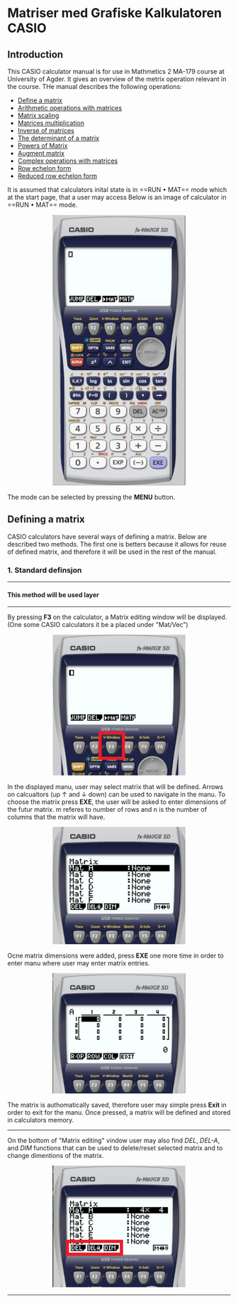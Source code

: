 # Matriser med Grafiske Kalkulatoren CASIO


## Introduction 

This CASIO calculator manual is for use in Mathmetics 2 MA-179 course at University of Agder. It gives an overview of the metrix operation relevant in the course. THe manual describes the following operations:

- [Define a matrix](https://github.com/Senja20/Calculator/blob/main/README.md#definering-av-matriser)
- [Arithmetic operations with matrices](https://github.com/Senja20/Calculator/blob/main/README.md#arithmetiske-operasjoner)  
- [Matrix scaling](https://github.com/Senja20/Calculator/blob/main/README.md#scalering-av-matriser)
- [Matrices multiplication](https://github.com/Senja20/Calculator/blob/main/README.md#multiplikasjon-av-matriser)
- [Inverse of matrices](https://github.com/Senja20/Calculator/blob/main/README.md#inverse-av-matriser)
- [The determinant of a matrix](https://github.com/Senja20/Calculator/blob/main/README.md#determinanten-av-matrisen) 
- [Powers of Matrix](https://github.com/Senja20/Calculator/blob/main/README.md#matriser-med-potenser)
- [Augment matrix](https://github.com/Senja20/Calculator/blob/main/README.md#augmentere-matriser) 
- [Complex operations with matrices](https://github.com/Senja20/Calculator/blob/main/README.md#sammensatt-operasjoner)
- [Row echelon form](https://github.com/Senja20/Calculator/blob/main/README.md#row-echelone-form-trappeform)
- [Reduced row echelon form](https://github.com/Senja20/Calculator/blob/main/README.md#reduced-row-echelone-form-redusert-trappeform)

It is assumed that calculators inital state is in ==RUN • MAT== mode  which at the start page, that a user may access  Below is an image of calculator in  ==RUN • MAT== mode.
<p align="center"><img src="Matrix\MatrixAddMatrix\run-mat.png" width="300" alt="run-mat"  class="center" /><p/>

The mode can be selected by pressing the **MENU** button.

## Defining a matrix

CASIO calculators have several ways of defining a matrix. Below are described two methods. The first one is betters because it allows for reuse of defined matrix, and therefore it will be used in the rest of the manual.

### 1. Standard definsjon

------------------------
#### This method will be used layer
----------------------------------

By pressing **F3** on the calculator, a Matrix editing window will be displayed. (One some CASIO calculators it be a placed under "Mat/Vec")

<p align="center"><img src="Matrix\MatrixAddMatrix\mark-F3.png" width="300" alt="run-mat F3"  class="center" /><p/>

In the displayed manu, user may select matrix that will be defined. Arrows on calcualtors (up ↑ and ↓ down) can be used to navigate in the manu. To choose the matrix press **EXE**, the user will be asked to enter dimensions of the futur matrix.  m referes to number of rows and n is the number of columns that the matrix will have.
<p align="center">
<img src="Matrix\MatrixAddMatrix\matrixVindue.png" 
width="300" alt="Matrix Manu" />
<p />

Ocne matrix dimensions were added, press **EXE** one more time in order to enter manu where user may enter matrix entries. 

<p align="center">
<img src="Matrix\MatrixAddMatrix\matrixExample.png" 
width="300" alt="matrix define window" />
<p/>


The matrix is authomatically saved, therefore user may simple press **Exit** in order to exit for the manu. Once pressed, a matrix will be defined and stored in calculators memory.


------------------------------------------------------------------------
On the bottom of "Matrix editing" vindow user may also find _DEL_, _DEL-A_, and _DIM_ functions that can be used to delete/reset selected matrix and to change dimentions of the matrix.
<p align="center">
<img src="Matrix\MatrixAddMatrix\additionalInfoMatrixVinduet.png"
width="300" alt="Matrix alternaive" />
<p/>

________________________________________________________________________
